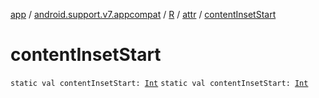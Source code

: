 [app](../../../index.md) / [android.support.v7.appcompat](../../index.md) / [R](../index.md) / [attr](index.md) / [contentInsetStart](./content-inset-start.md)

# contentInsetStart

`static val contentInsetStart: `[`Int`](https://kotlinlang.org/api/latest/jvm/stdlib/kotlin/-int/index.html)
`static val contentInsetStart: `[`Int`](https://kotlinlang.org/api/latest/jvm/stdlib/kotlin/-int/index.html)